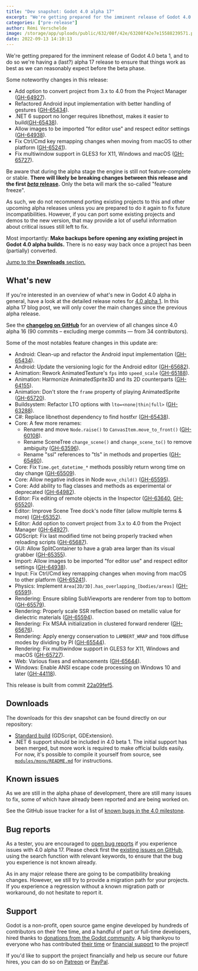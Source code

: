 ```yaml
---
title: "Dev snapshot: Godot 4.0 alpha 17"
excerpt: "We're getting prepared for the imminent release of Godot 4.0 beta 1, and to do so we're having a (last?) alpha 17 release to ensure that things work as best as we can reasonably expect before the beta phase."
categories: ["pre-release"]
author: Rémi Verschelde
image: /storage/app/uploads/public/632/08f/42e/63208f42e7e15588239571.png
date: 2022-09-13 14:10:13
---
```


We're getting prepared for the imminent release of Godot 4.0 beta 1, and to do so we're having a (last?) alpha 17 release to ensure that things work as best as we can reasonably expect before the beta phase.

Some noteworthy changes in this release:

- Add option to convert project from 3.x to 4.0 from the Project Manager ([GH-64927](https://github.com/godotengine/godot/pull/64927)).
- Refactored Android input implementation with better handling of gestures ([GH-65434](https://github.com/godotengine/godot/pull/65434)).
- .NET 6 support no longer requires libnethost, makes it easier to build([GH-65438](https://github.com/godotengine/godot/pull/65438)).
- Allow images to be imported "for editor use" and respect editor settings ([GH-64938](https://github.com/godotengine/godot/pull/64938)).
- Fix Ctrl/Cmd key remapping changes when moving from macOS to other platform ([GH-65241](https://github.com/godotengine/godot/pull/65241)).
- Fix multiwindow support in GLES3 for X11, Windows and macOS ([GH-65727](https://github.com/godotengine/godot/pull/65727)).

Be aware that during the alpha stage the engine is still not feature-complete or stable. **There will likely be breaking changes between this release and the first [*beta* release](https://en.wikipedia.org/wiki/Software_release_life_cycle#Beta).** Only the beta will mark the so-called "feature freeze".

As such, we do not recommend porting existing projects to this and other upcoming alpha releases unless you are prepared to do it again to fix future incompatibilities. However, if you can port some existing projects and demos to the new version, that may provide a lot of useful information about critical issues still left to fix.

Most importantly: **Make backups before opening any existing project in Godot 4.0 alpha builds.** There is no easy way back once a project has been (partially) converted.

[Jump to the **Downloads** section.](#downloads)

## What's new

If you're interested in an overview of what's new in Godot 4.0 alpha in general, have a look at the detailed release notes for [4.0 alpha 1](/article/dev-snapshot-godot-4-0-alpha-1). In this alpha 17 blog post, we will only cover the main changes since the previous alpha release.

See the [**changelog on GitHub**](https://github.com/godotengine/godot/compare/86dd3f312c4ff8ef8be04b9a210415d21f2ca269...22a09fef5d56fc7c37d70118532509076ebd7b12) for an overview of all changes since 4.0 alpha 16 (90 commits – excluding merge commits ― from 34 contributors).

Some of the most notables feature changes in this update are:

- Android: Clean-up and refactor the Android input implementation ([GH-65434](https://github.com/godotengine/godot/pull/65434)).
- Android: Update the versioning logic for the Android editor ([GH-65682](https://github.com/godotengine/godot/pull/65682)).
- Animation: Rework AnimatedTexture's `fps` into `speed_scale` ([GH-65188](https://github.com/godotengine/godot/pull/65188)).
- Animation: Harmonize AnimatedSprite3D and its 2D counterparts ([GH-64155](https://github.com/godotengine/godot/pull/64155)).
- Animation: Don't store the `frame` property of playing AnimatedSprite ([GH-65720](https://github.com/godotengine/godot/pull/65720)).
- Buildsystem: Refactor LTO options with `lto=<none|thin|full>` ([GH-63288](https://github.com/godotengine/godot/pull/63288)).
- C#: Replace libnethost dependency to find hostfxr ([GH-65438](https://github.com/godotengine/godot/pull/65438)).
- Core: A few more renames:
  * Rename and move `Node.raise()` to `CanvasItem.move_to_front()` ([GH-60108](https://github.com/godotengine/godot/pull/60108)).
  * Rename SceneTree `change_scene()` and `change_scene_to()` to remove ambiguity ([GH-63596](https://github.com/godotengine/godot/pull/63596)).
  * Rename "ssl" references to "tls" in methods and properties ([GH-65460](https://github.com/godotengine/godot/pull/65460)).
- Core: Fix `Time.get_datetime_*` methods possibly return wrong time on day change ([GH-65509](https://github.com/godotengine/godot/pull/65509)).
- Core: Allow negative indices in Node `move_child()` ([GH-65595](https://github.com/godotengine/godot/pull/65595)).
- Core: Add ability to flag classes and methods as experimental or deprecated ([GH-64982](https://github.com/godotengine/godot/pull/64982)).
- Editor: Fix editing of remote objects in the Inspector ([GH-63640](https://github.com/godotengine/godot/pull/63640), [GH-65520](https://github.com/godotengine/godot/pull/65520)).
- Editor: Improve Scene Tree dock's node filter (allow multiple terms & more) ([GH-65352](https://github.com/godotengine/godot/pull/65352)).
- Editor: Add option to convert project from 3.x to 4.0 from the Project Manager ([GH-64927](https://github.com/godotengine/godot/pull/64927)).
- GDScript: Fix last modified time not being properly tracked when reloading scripts ([GH-65687](https://github.com/godotengine/godot/pull/65687)).
- GUI: Allow SplitContainer to have a grab area larger than its visual grabber ([GH-65355](https://github.com/godotengine/godot/pull/65355)).
- Import: Allow images to be imported "for editor use" and respect editor settings ([GH-64938](https://github.com/godotengine/godot/pull/64938)).
- Input: Fix Ctrl/Cmd key remapping changes when moving from macOS to other platform ([GH-65241](https://github.com/godotengine/godot/pull/65241)).
- Physics:  Implement `Area[2D/3D].has_overlapping_[bodies/areas]` ([GH-65591](https://github.com/godotengine/godot/pull/65591)).
- Rendering: Ensure sibling SubViewports are renderer from top to bottom ([GH-65579](https://github.com/godotengine/godot/pull/65579)).
- Rendering: Properly scale SSR reflection based on metallic value for dielectric materials ([GH-65594](https://github.com/godotengine/godot/pull/65594)).
- Rendering: Fix MSAA initialization in clustered forward renderer ([GH-65676](https://github.com/godotengine/godot/pull/65676)).
- Rendering: Apply energy conservation to `LAMBERT_WRAP` and `TOON` diffuse modes by dividing by PI ([GH-65544](https://github.com/godotengine/godot/pull/65544)).
- Rendering: Fix multiwindow support in GLES3 for X11, Windows and macOS ([GH-65727](https://github.com/godotengine/godot/pull/65727)).
- Web: Various fixes and enhancements ([GH-65644](https://github.com/godotengine/godot/pull/65644)).
- Windows: Enable ANSI escape code processing on Windows 10 and later ([GH-44118](https://github.com/godotengine/godot/pull/44118)).

This release is built from commit [22a09fef5](https://github.com/godotengine/godot/commit/22a09fef5d56fc7c37d70118532509076ebd7b12).

<a id="downloads"></a>
## Downloads

The downloads for this dev snapshot can be found directly on our repository:

* [Standard build](https://github.com/godotengine/godot-builds/releases/4.0-alpha17) (GDScript, GDExtension).
* .NET 6 support should be included in 4.0 beta 1. The initial support has been merged, but more work is required to make official builds easily. For now, it's possible to compile it yourself from source, see [`modules/mono/README.md`](https://github.com/godotengine/godot/blob/master/modules/mono/README.md) for instructions.

## Known issues

As we are still in the alpha phase of development, there are still many issues to fix, some of which have already been reported and are being worked on.

See the GitHub issue tracker for a list of [known bugs in the 4.0 milestone](https://github.com/godotengine/godot/issues?q=is%3Aissue+is%3Aopen+milestone%3A4.0+label%3Abug+).

## Bug reports

As a tester, you are encouraged to [open bug reports](https://github.com/godotengine/godot/issues) if you experience issues with 4.0 alpha 17. Please check first the [existing issues on GitHub](https://github.com/godotengine/godot/issues), using the search function with relevant keywords, to ensure that the bug you experience is not known already.

As in any major release there are going to be compatibility breaking changes. However, we still try to provide a migration path for your projects. If you experience a regression without a known migration path or workaround, do not hesitate to report it.

## Support

Godot is a non-profit, open source game engine developed by hundreds of contributors on their free time, and a handful of part or full-time developers, hired thanks to [donations from the Godot community](https://godotengine.org/donate). A big thankyou to everyone who has contributed [their time](https://github.com/godotengine/godot/blob/master/AUTHORS.md) or [financial support](https://github.com/godotengine/godot/blob/master/DONORS.md) to the project!

If you'd like to support the project financially and help us secure our future hires, you can do so on [Patreon](https://www.patreon.com/godotengine) or [PayPal](https://godotengine.org/donate).
